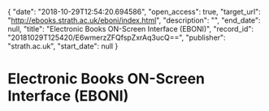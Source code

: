 {
  "date": "2018-10-29T12:54:20.694586", 
  "open_access": true, 
  "target_url": "http://ebooks.strath.ac.uk/eboni/index.html", 
  "description": "", 
  "end_date": null, 
  "title": "Electronic Books ON-Screen Interface (EBONI)", 
  "record_id": "20181029T125420/E6wmerzZFQfspZxrAq3ucQ==", 
  "publisher": "strath.ac.uk", 
  "start_date": null
}

# Electronic Books ON-Screen Interface (EBONI)

